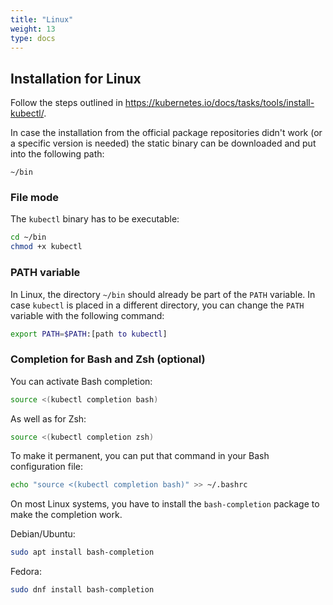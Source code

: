 ```yaml
---
title: "Linux"
weight: 13
type: docs
---
```


## Installation for Linux

Follow the steps outlined in <https://kubernetes.io/docs/tasks/tools/install-kubectl/>.

In case the installation from the official package repositories didn't work (or a specific version is needed) the static binary can be downloaded and put into the following path:

```
~/bin
```

### File mode

The `kubectl` binary has to be executable:

```bash
cd ~/bin
chmod +x kubectl
```

### PATH variable

In Linux, the directory `~/bin` should already be part of the `PATH` variable.
In case `kubectl` is placed in a different directory, you can change the `PATH` variable with the following command:

```bash
export PATH=$PATH:[path to kubectl]
```

### Completion for Bash and Zsh (optional)

You can activate Bash completion:

```bash
source <(kubectl completion bash)
```

As well as for Zsh:

```bash
source <(kubectl completion zsh)
```

To make it permanent, you can put that command in your Bash configuration file:

```bash
echo "source <(kubectl completion bash)" >> ~/.bashrc
```

On most Linux systems, you have to install the `bash-completion` package to make the completion work.

Debian/Ubuntu:

```bash
sudo apt install bash-completion
```

Fedora:

```bash
sudo dnf install bash-completion
```
